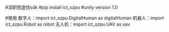 #深职院虚仿sdk
#pip install ict_szpu
#unity version 1.0

#使用
数字人：import ict_szpu.DigitalHuman as digitalHuman
机器人：import ict_szpu.Robot as robot
无人机：import ict_szpu.UAV as uav